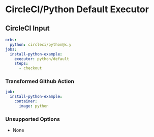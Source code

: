 # CircleCI/Python Default Executor

## CircleCI Input

```yaml
orbs:
  python: circleci/python@x.y
jobs:
  install-python-example:
    executor: python/default
    steps:
      - checkout
```

### Transformed Github Action

```yaml
job:
  install-python-example:
    container:
      image: python
```

### Unsupported Options

- None
